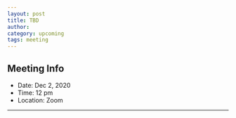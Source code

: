 ```yaml
---
layout: post
title: TBD
author:
category: upcoming
tags: meeting
---
```


## Meeting Info

* Date: Dec 2, 2020
* Time: 12 pm
* Location: Zoom

---
